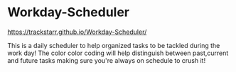 # Workday-Scheduler

https://trackstarr.github.io/Workday-Scheduler/

This is a daily scheduler to help organized tasks to be tackled during the work day!
The color color coding will help distinguish between past,current and future tasks making sure you're always on schedule to crush it!

